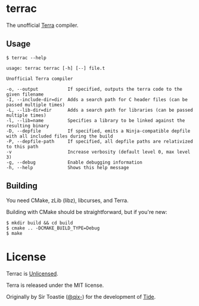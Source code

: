 # terrac

The unofficial [Terra](http://terralang.org/) compiler.

## Usage

```console
$ terrac --help

usage: terrac terrac [-h] [--] file.t

Unofficial Terra compiler

-o, --output           If specified, outputs the terra code to the given filename
-I, --include-dir=dir  Adds a search path for C header files (can be passed multiple times)
-L, --lib-dir=dir      Adds a search path for libraries (can be passed multiple times)
-l, --lib=name         Specifies a library to be linked against the resulting binary
-D, --depfile          If specified, emits a Ninja-compatible depfile with all included files during the build
-P, --depfile-path     If specified, all depfile paths are relativized to this path
-v                     Increase verbosity (default level 0, max level 3)
-g, --debug            Enable debugging information
-h, --help             Shows this help message
```

## Building

You need CMake, zLib (libz), libcurses, and Terra.

Building with CMake should be straightforward, but if you're new:

```console
$ mkdir build && cd build
$ cmake .. -DCMAKE_BUILD_TYPE=Debug
$ make
```

# License
Terrac is [Unlicensed](http://unlicense.org/).

Terra is released under the MIT license.

Originally by Sir Toastie ([@qix-](https://github.com/qix-)) for the development of [Tide](https://reddit.com/r/tidemmo).
